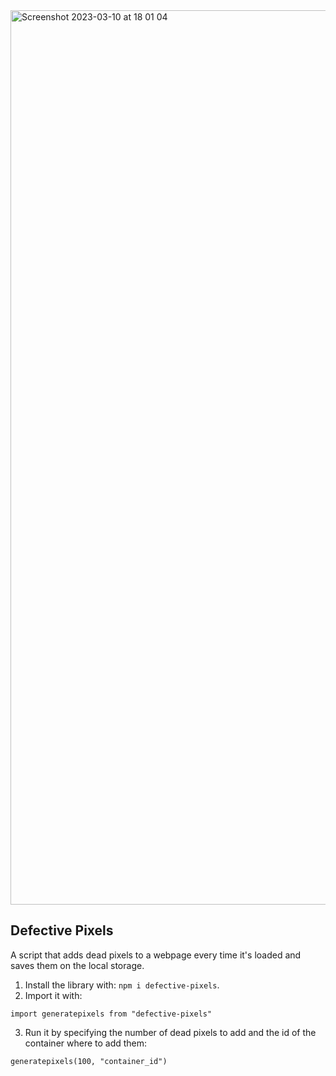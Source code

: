 <img width="1431" alt="Screenshot 2023-03-10 at 18 01 04" src="https://user-images.githubusercontent.com/20107875/224377234-64257bbe-c212-4c74-850a-fb14ee3e4d52.png">

Defective Pixels
----------
A script that adds dead pixels to a webpage every time it's loaded and saves them on the local storage.


1. Install the library with: `npm i defective-pixels`.
2. Import it with: 

```
import generatepixels from "defective-pixels"
```

3. Run it by specifying the number of dead pixels to add and the id of the container where to add them: 

```
generatepixels(100, "container_id")
```